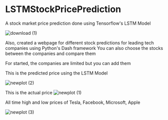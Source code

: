 # LSTMStockPricePrediction

A stock market price prediction done using Tensorflow's LSTM Model 

![download (1)](https://user-images.githubusercontent.com/41074452/156437305-7145bbc5-3ce0-4c59-a3b4-533b253bb714.png)


Also, created a webpage for different stock predictions for leading tech companies using Python's Dash framework
You can also choose the stocks between the companies and compare them

For started, the companies are limited but you can add them


This is the predicted price using the LSTM Model

![newplot (2)](https://user-images.githubusercontent.com/41074452/156438168-6bb8aa16-a9bd-4ce3-bd6a-5a40fce94813.png)


This is the actual price
![newplot (1)](https://user-images.githubusercontent.com/41074452/156438149-9f904cd9-77a4-4e47-a043-392ea94cfaf6.png)



All time high and low prices of Tesla, Facebook, Microsoft, Apple

![newplot (3)](https://user-images.githubusercontent.com/41074452/156438420-2084430a-684b-4153-85dd-5166bb13ed6e.png)
    
